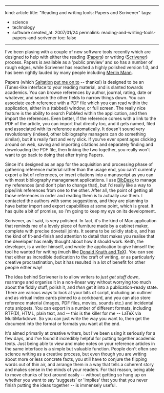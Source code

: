-----
kind: article
title: "Reading and writing tools: Papers and Scrivener"
tags:
- science
- technology
- software
created_at: 2007/01/24
permalink: reading-and-writing-tools-papers-and-scrivener
toc: false
-----

<p>I've been playing with a couple of new software tools recently which are designed to help with either the reading (<a href="http://mekentosj.com/papers/">Papers</a>) or writing (<a href="http://www.literatureandlatte.com/scrivener.html">Scrivener</a>) process. Papers is available as a 'public preview' and so has a number of rough edges, while Scrivener has reached a highly polished version 1.0, and has been rightly lauded by many people including <a href="http://www.43folders.com/2007/01/21/scrivener-review/">Merlin Mann</a>.</p>


<p>Papers (which <a href="http://go-blog-go.blogspot.com/">Saltation</a> <a href="http://www.rousette.org.uk/blog/archives/twelfth-night/#9915">put me on to</a> -- thanks!) is designed to be an iTunes-like interface to your reading material, and is slanted towards academics. You can browse references by author, journal, rating, date or whatever, and search the other fields to narrow things down. You can associate each reference with a PDF file which you can read within the application, either in a (tabbed) window, or full screen. The really nice feature is the ability to search PubMed within the application, and then import the references. Even better, if the reference comes with a link to the PDF of the article, you can import that directly too, and it gets named, filed and associated with its reference automatically. It doesn't sound very revolutionary (indeed, other bibliography managers can do something similar), but it's really fast and very slick. If you've ever spent ages clicking around on web, saving and importing citations and separately finding and downloading the PDF file, then linking the two together, you really won't want to go back to doing that after trying Papers.</p>

<p>Since it's designed as an app for the acquisition and processing phase of gathering reference material rather than the usage end, you can't currently export a list of references, or insert citations into a manuscript as you can with most bibliography management applications. I use <a href="http://bibdesk.sourceforge.net/">BibDesk</a> to manage my references (and don't plan to change that), but I'd really like a way to pipe/link references from one to the other. After all, the point of getting all those references in order and reading them is to actually <em>use</em> them. I contacted the authors with some suggestions, and they are planning to have better import and export capabilities at some point, which is great. It has quite a bit of promise, so I'm going to keep my eye on its development.</p>

<p>Scrivener, as I said, is very polished. In fact, it's the kind of Mac application that reminds me of a lovely piece of furniture made by a cabinet maker, complete with precise dovetail joints. It seems to be solidly stable, and has the kind of fit-and-finish and attention to detail that makes you realise that the developer has really thought about how it should work. Keith, the developer, is a writer himself, and wrote the application to give himself the tool he wanted for writing (much like <a href="http://en.wikipedia.org/wiki/Donald_Knuth">Donald Knuth and TeX</a>). You can see that either as incredible dedication to the craft of writing, or as particularly creative procrastination, but it has resulted in a lot of benefit for other people either way!</p>

<p>The idea behind Scrivener is to allow writers to <em>just get stuff down</em>, rearrange and organise it in a non-linear way without worrying too much about the fiddly stuff, polish it, and <em>then</em> get it into a publication-ready state. There are various ways to look at your bits of script, including an outliner and as virtual index cards pinned to a corkboard, and you can also store reference material (images, PDF files, movies, sounds etc.) and incidental note snippets. You can export in a number of different formats, including RTF(D), HTML, plain text, and -- this is the killer for me -- LaTeX via MultiMarkdown. So you can just write the way you want to, then get the document into the format or formats you want at the end.</p>

<p>It's aimed primarily at creative writers, but I've been using it seriously for a few days, and I've found it incredibly helpful for putting together academic texts. Just being able to view and make notes on your reference articles in the same interface is a simple but valuable function. People don't often see science writing as a creative process, but even though you are writing about more or less concrete facts, you still have to conjure the flipping words out of thin air, and arrange them in a way that tells a coherent story and makes sense in the minds of your readers. For that reason, being able to move chunks of text around easily -- without getting so hung up on whether you want to say 'suggests' or 'implies' that you that you never finish putting the ideas together -- is immensely useful.</p>

